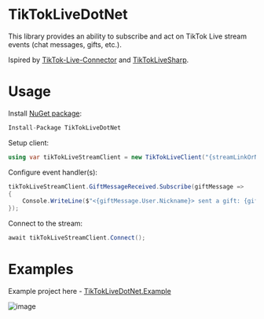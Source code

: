 # TikTokLiveDotNet
This library provides an ability to subscribe and act on TikTok Live stream events (chat messages, gifts, etc.).

Ispired by [TikTok-Live-Connector](https://github.com/zerodytrash/TikTok-Live-Connector) and [TikTokLiveSharp](https://github.com/sebheron/TikTokLiveSharp).

# Usage
Install [NuGet package](https://www.nuget.org/packages/TikTokLiveDotNet/):
```c#
Install-Package TikTokLiveDotNet
```

Setup client:
```c#
using var tikTokLiveStreamClient = new TikTokLiveClient("{streamLinkOrNickname}");
```

Configure event handler(s):
```c#
tikTokLiveStreamClient.GiftMessageReceived.Subscribe(giftMessage =>
{
    Console.WriteLine($"<{giftMessage.User.Nickname}> sent a gift: {giftMessage.repeatCount}x {giftMessage.giftDetails.giftName}");
});
```

Connect to the stream:
```c#
await tikTokLiveStreamClient.Connect();
```

# Examples
Example project here - [TikTokLiveDotNet.Example](https://github.com/uaspro/TikTokLiveDotNet/tree/main/TikTokLiveDotNet.Example)

![image](https://user-images.githubusercontent.com/1931585/213922229-e8fd6638-1843-4e9c-bea7-43bd349c1c23.png)
